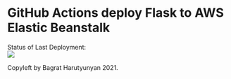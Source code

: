 # GitHub Actions deploy Flask to AWS Elastic Beanstalk




Status of Last Deployment:<br>
<img src="https://github.com/bagrat92/github-action-cicdto-aws/workflows/CI-CD-Pipeline-to-AWS-ElsticBeanStalk/badge.svg?branch=master"><br>


Copyleft by Bagrat Harutyunyan 2021.
